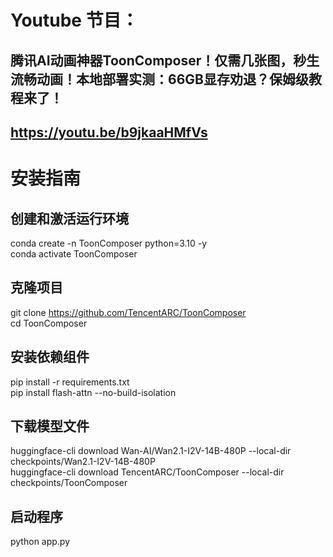 # Youtube 节目：
## 腾讯AI动画神器ToonComposer！仅需几张图，秒生流畅动画！本地部署实测：66GB显存劝退？保姆级教程来了！
## https://youtu.be/b9jkaaHMfVs

# 安装指南
## 创建和激活运行环境
conda create -n ToonComposer python=3.10 -y  
conda activate ToonComposer  

## 克隆项目
git clone https://github.com/TencentARC/ToonComposer  
cd ToonComposer  


## 安装依赖组件
pip install -r requirements.txt  
pip install flash-attn --no-build-isolation  

## 下载模型文件
huggingface-cli download Wan-AI/Wan2.1-I2V-14B-480P --local-dir checkpoints/Wan2.1-I2V-14B-480P  
huggingface-cli download TencentARC/ToonComposer --local-dir checkpoints/ToonComposer  

## 启动程序
python app.py  




  












 
















